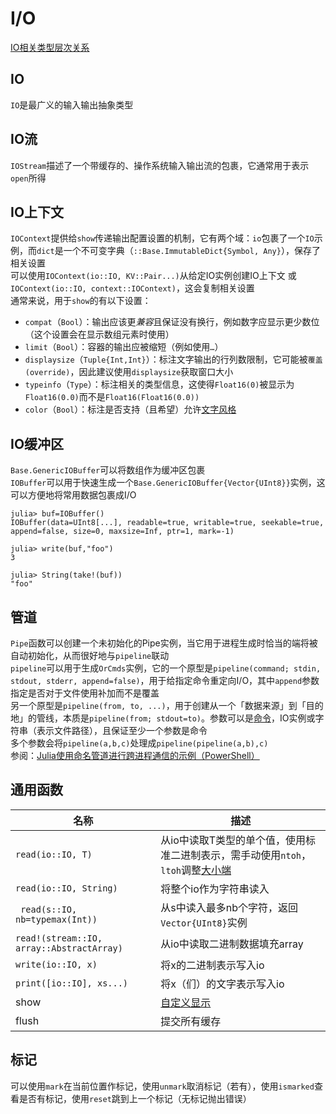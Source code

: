 # I/O
[IO相关类型层次关系](../lists/typetree1.6.txt#L630-L657)

## IO
`IO`是最广义的输入输出抽象类型

## IO流
`IOStream`描述了一个带缓存的、操作系统输入输出流的包裹，它通常用于表示`open`所得

## IO上下文
`IOContext`提供给`show`传递输出配置设置的机制，它有两个域：`io`包裹了一个`IO`示例，而`dict`是一个不可变字典（`::Base.ImmutableDict{Symbol, Any}`），保存了相关设置\
可以使用`IOContext(io::IO, KV::Pair...)`从给定IO实例创建IO上下文 或 `IOContext(io::IO, context::IOContext)`，这会复制相关设置\
通常来说，用于`show`的有以下设置：
* `compat`（`Bool`）：输出应该更*兼容*且保证没有换行，例如数字应显示更少数位（这个设置会在显示数组元素时使用）
* `limit`（`Bool`）：容器的输出应被缩短（例如使用`…`）
* `displaysize`（`Tuple{Int,Int}`）：标注文字输出的行列数限制，它可能被`覆盖(override)`，因此建议使用`displaysize`获取窗口大小
* `typeinfo`（`Type`）：标注相关的类型信息，这使得`Float16(0)`被显示为`Float16(0.0)`而不是`Float16(Float16(0.0))`
* `color`（`Bool`）：标注是否支持（且希望）允许[文字风格](../basic/basicio.md#printstyled)

## IO缓冲区
`Base.GenericIOBuffer`可以将数组作为缓冲区包裹\
`IOBuffer`可以用于快速生成一个`Base.GenericIOBuffer{Vector{UInt8}}`实例，这可以方便地将常用数据包裹成I/O
```julia-repl
julia> buf=IOBuffer()
IOBuffer(data=UInt8[...], readable=true, writable=true, seekable=true, append=false, size=0, maxsize=Inf, ptr=1, mark=-1)

julia> write(buf,"foo")
3

julia> String(take!(buf))
"foo"
```

## 管道
`Pipe`函数可以创建一个未初始化的Pipe实例，当它用于进程生成时恰当的端将被自动初始化，从而很好地与`pipeline`联动\
`pipeline`可以用于生成`OrCmds`实例，它的一个原型是`pipeline(command; stdin, stdout, stderr, append=false)`，用于给指定命令重定向I/O，其中`append`参数指定是否对于文件使用补加而不是覆盖\
另一个原型是`pipeline(from, to, ...)`，用于创建从一个「数据来源」到「目的地」的管线，本质是`pipeline(from; stdout=to)`。参数可以是[命令](cmd.md)，IO实例或字符串（表示文件路径），且保证至少一个参数是命令\
多个参数会将`pipeline(a,b,c)`处理成`pipeline(pipeline(a,b),c)`\
参阅：[Julia使用命名管道进行跨进程通信的示例（PowerShell）](https://discourse.juliacn.com/t/topic/2687)

## 通用函数
| 名称 | 描述 |
| --- | --- |
| `read(io::IO, T)` | 从io中读取T类型的单个值，使用标准二进制表示，需手动使用`ntoh`，`ltoh`调整[大小端](https://www.ruanyifeng.com/blog/2022/06/endianness-analysis.html) |
| `read(io::IO, String)` | 将整个io作为字符串读入 |
| ` read(s::IO, nb=typemax(Int))` | 从s中读入最多nb个字符，返回`Vector{UInt8}`实例 |
| `read!(stream::IO, array::AbstractArray)` | 从io中读取二进制数据填充array |
| `write(io::IO, x)` | 将x的二进制表示写入io |
| `print([io::IO], xs...)` | 将x（们）的文字表示写入io |
| show | [自定义显示](typesystem.md#自定义显示) |
| flush | 提交所有缓存 |

## 标记
可以使用`mark`在当前位置作标记，使用`unmark`取消标记（若有），使用`ismarked`查看是否有标记，使用`reset`跳到上一个标记（无标记抛出错误）
